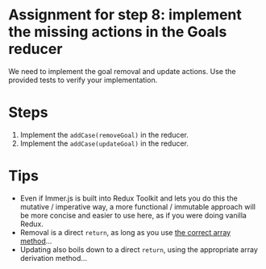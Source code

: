 # Assignment for step 8: implement the missing actions in the Goals reducer

We need to implement the goal removal and update actions. Use the provided tests to verify your implementation.

# Steps

1. Implement the `addCase(removeGoal)` in the reducer.
2. Implement the `addCase(updateGoal)` in the reducer.

# Tips

- Even if Immer.js is built into Redux Toolkit and lets you do this the mutative / imperative way, a more functional / immutable approach will be more concise and easier to use here, as if you were doing vanilla Redux.
- Removal is a direct `return`, as long as you use [the correct array method](https://developer.mozilla.org/en-US/docs/Web/JavaScript/Reference/Global_Objects/Array)…
- Updating also boils down to a direct `return`, using the appropriate array derivation method…
